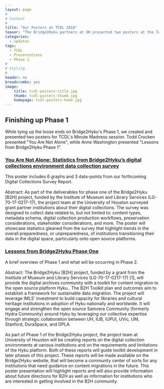 ```yaml
---
layout: page
#
# Content
#
title: "Our Posters at TCDL 2018"
teaser: "The Bridge2Hyku partners at UH presented two posters at the Texas Conference on Digital Libraries"
categories:
  - updates
tags:
  - TCDL
  - Presentations
  - Phase 1
#
# Styling
#
header: no
breadcrumbs: yes
image:
    title: tcdl-posters-title.jpg
    thumb: tcdl-posters-thumb.jpg
    homepage: tcdl-posters-home.jpg
---
```


## Finishing up Phase 1

While tying up the loose ends on Bridge2Hyku's Phase 1, we created and presented two posters for TCDL's Minute Madness session. Todd Crocken presented "You Are Not Alone", while Anne Washington presented "Lessons from Bridge2Hyku Phase 1".  

### <a href="http://hdl.handle.net/10657/3058">You Are Not Alone: Statistics from Bridge2Hyku’s digital collections environment data collection survey</a>
This poster includes 6 graphs and 3 data-points from our forthcoming Digital Collections Survey Report. <br><br>
Abstract: As part of the deliverables for phase one of the Bridge2Hyku [B2H] project, funded by the Institute of Museum and Library Services (LG-70-17-0217-17), the project team at the University of Houston surveyed grant partner institutions about their digital collections. The survey was designed to collect data related to, but not limited to: content types, metadata schema, digital collection production workflows, preservation considerations, stakeholder considerations, and more. The poster will showcase statistics gleaned from the survey that highlight trends in the overall preparedness, or unpreparedness, of institutions transitioning their data in the digital space, particularly onto open source platforms.


### <a href="http://hdl.handle.net/10657/3057">Lessons from Bridge2Hyku Phase One</a>
A brief overview of Phase 1 and what will be occurring in Phase 2.<br><br>
Abstract: The Bridge2Hyku [B2H] project, funded by a grant from the Institute of Museum and Library Services (LG-70-17-0217-17) [1], will provide the digital archives community with a toolkit for content migration to the open source platform Hyku.. The B2H Toolkit plan and outcomes aim to establish a framework for sustainable data migration. The project will leverage IMLS’ investment to build capacity for libraries and cultural heritage institutions in adoption of Hyku nationally and worldwide. It will engage and strengthen the open source Samvera Community (formerly Hydra Community) around Hyku by leveraging our collective expertise through strategic collaboration between UH, IUB, IUPUI, UVic, UM, Stanford, DuraSpace, and DPLA.
<br><br>
As part of Phase 1 of the Bridge2Hyku project, the project team at University of Houston will be creating reports on the digital collection environments at various institutions and on the requirements and limitations of the Hyku platform.  Both of these reports will guide toolkit development in later phases of this project.  These reports will be made available on the Bridge2Hyku website, that will become a community center of sorts for any institutions that need guidance on content migrations in the future.  This poster presentation will highlight reports and will also provide information about future directions for B2H as well as information for institutions who are interested in getting involved in the B2H community. 

